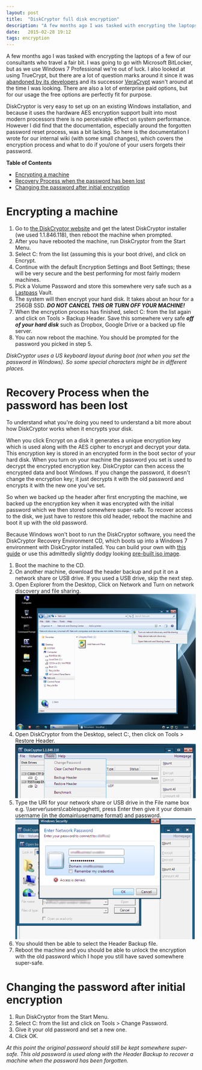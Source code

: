 ```yaml
---
layout: post
title:  "DiskCryptor full disk encryption"
description: "A few months ago I was tasked with encrypting the laptops of a few of our consultants who travel a fair bit. I was going to go with Microsoft BitLocker, but as we use Windows 7 Professional we're out of luck. I also looked at using TrueCrypt, but there are a lot of question marks around it since it was abandoned by its developers..."
date:   2015-02-28 19:12
tags: encryption
---
```

A few months ago I was tasked with encrypting the laptops of a few of our consultants who travel a fair bit. I was going to go with Microsoft BitLocker, but as we use Windows 7 Professional we're out of luck. I also looked at using TrueCrypt, but there are a lot of question marks around it since it was [abandoned by its developers](http://truecrypt.sourceforge.net/) and its successor [VeraCrypt](https://veracrypt.codeplex.com/) wasn't around at the time I was looking. There are also a lot of enterprise paid options, but for our usage the free options are perfectly fit for purpose.

DiskCryptor is very easy to set up on an existing Windows installation, and because it uses the hardware AES encryption support built into most modern processors there is no perceivable effect on system performance. However I did find that the documentation, especially around the forgotten password reset process, was a bit lacking. So here is the documentation I wrote for our internal wiki (with some small changes), which covers the encryption process and what to do if you/one of your users forgets their password.

**Table of Contents**

* [Encrypting a machine](#encrypting-a-machine)  
* [Recovery Process when the password has been lost](#recovery-process-when-the-password-has-been-lost)
* [Changing the password after initial encryption](#changing-the-password-after-initial-encryption)

# **Encrypting a machine**

1. Go to [the DiskCryptor website](http://diskcryptor.net) and get the latest DiskCryptor installer (we used 1.1.846.118), then reboot the machine when prompted.
2. After you have rebooted the machine, run DiskCryptor from the Start Menu.
3. Select C: from the list (assuming this is your boot drive), and click on Encrypt.
4. Continue with the default Encryption Settings and Boot Settings; these will be very secure and the best performing for most fairly modern machines.
5. Pick a Volume Password and store this somewhere very safe such as a [Lastpass](https://lastpass.com) Vault.
6. The system will then encrypt your hard disk. It takes about an hour for a 256GB SSD. ***DO NOT CANCEL THIS OR TURN OFF YOUR MACHINE!***
7. When the encryption process has finished, select C: from the list again and click on Tools > Backup Header. Save this somewhere very safe ***off of your hard disk*** such as Dropbox, Google Drive or a backed up file server.
8. You can now reboot the machine. You should be prompted for the password you picked in step 5.

*DiskCryptor uses a US keyboard layout during boot (not when you set the password in Windows). So some special characters might be in different places.*

# **Recovery Process when the password has been lost**

To understand what you're doing you need to understand a bit more about how DiskCryptor works when it encrypts your disk.

When you click Encrypt on a disk it generates a unique encryption key which is used along with the AES cipher to encrypt and decrypt your data. This encryption key is stored in an encrypted form in the boot sector of your hard disk. When you turn on your machine the password you set is used to decrypt the encrypted encryption key. DiskCryptor can then access the encrypted data and boot Windows. If you change the password, it doesn't change the encryption key; it just decrypts it with the old password and encrypts it with the new one you've set.

So when we backed up the header after first encrypting the machine, we backed up the encryption key when it was encrypted with the initial password which we then stored somewhere super-safe. To recover access to the disk, we just have to restore this old header, reboot the machine and boot it up with the old password.

Because Windows won't boot to run the DiskCryptor software, you need the DiskCryptor Recovery Environment CD, which boots up into a Windows 7 environment with DiskCryptor installed. You can build your own with [this guide](https://diskcryptor.net/wiki/LiveCD) or use this admittedly slightly dodgy looking [pre-built iso image](https://diskcryptor.net/forum/index.php?topic=4899.0).

1. Boot the machine to the CD.
2. On another machine, download the header backup and put it on a network share or USB drive. If you used a USB drive, skip the next step.
3. Open Explorer from the Desktop, Click on Network and Turn on network discovery and file sharing.
![Turn on network discovery and sharing](/assets/diskcryptor1.png)
4. Open DiskCryptor from the Desktop, select C:, then click on Tools > Restore Header.
![Open header backup file](/assets/diskcryptor2.png)
5. Type the URI for your network share or USB drive in the File name box e.g. \\\server\users\cablespaghetti, press Enter then give it your domain username (in the domain\username format) and password.
![Grab the file from the network share](/assets/diskcryptor3.png)
6. You should then be able to select the Header Backup file.
7. Reboot the machine and you should be able to unlock the encryption with the old password which I hope you still have saved somewhere super-safe.

# **Changing the password after initial encryption**

1. Run DiskCryptor from the Start Menu.
2. Select C: from the list and click on Tools > Change Password.
3. Give it your old password and set a new one.
4. Click OK.

*At this point the original password should still be kept somewhere super-safe. This old password is used along with the Header Backup to recover a machine when the password has been forgotten.*

